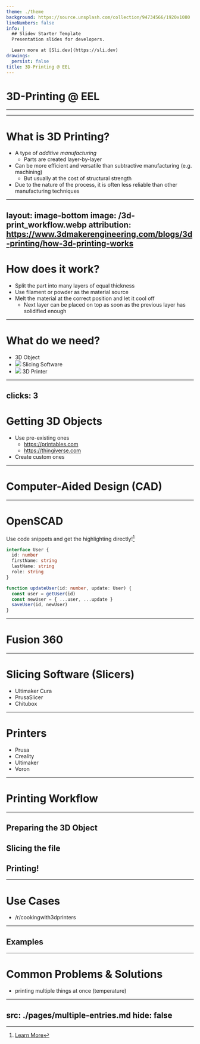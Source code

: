 ```yaml
---
theme: ./theme
background: https://source.unsplash.com/collection/94734566/1920x1080
lineNumbers: false
info: |
  ## Slidev Starter Template
  Presentation slides for developers.

  Learn more at [Sli.dev](https://sli.dev)
drawings:
  persist: false
title: 3D-Printing @ EEL
---
```


# 3D-Printing @ EEL

<!--
picture with Ultimaker and Benchies?
-->

---

<toc/>

---

# What is 3D Printing?

- A type of *additive manufacturing*
  - Parts are created layer-by-layer
- Can be more efficient and versatile than subtractive manufacturing (e.g. machining)
  - But usually at the cost of structural strength
- Due to the nature of the process, it is often less reliable than other manufacturing techniques

<!--
Here is another comment.
-->

---
layout: image-bottom
image: /3d-print_workflow.webp
attribution: https://www.3dmakerengineering.com/blogs/3d-printing/how-3d-printing-works
---

# How does it work?

- Split the part into many layers of equal thickness
- Use filament or powder as the material source
- Melt the material at the correct position and let it cool off
  - Next layer can be placed on top as soon as the previous layer has solidified enough

---

# What do we need?

<ul class="mt-12 flex -mx-10 flex-row justify-around items-end">

<li v-click="1" class="w-full block">
  <!-- <img class="" src="https://source.unsplash.com/collection/94734566/800x800" /> -->
  <showcase-3mf-new 
    class=""
    :model="`/3d models/3DBenchy.3mf`"
    :color="`#ee8833`"
    :brightness="0.5"
    :position="[0, -10, 0]"
    :rotation="[-Math.PI/2 + Math.PI/8, 0, 0]"
    :scale="0.5"
    :width="265" 
    :height="265"
  />
  <span class="w-full inline-block text-center"><tabler-3d-cube-sphere/> 3D Object</span>
</li>
<li v-click="2" class="w-full block">
  <img class="mb-10 rounded-md" src="/cura_benchy.png" />
  <span class="w-full inline-block text-center"><tabler-slice/> Slicing Software</span>
</li>
<li v-click="3" class="w-full block overflow-hidden">
  <img class="aspect-square" src="/Ultimaker-S5-desktop-3D-printer-hero.webp" />
  <span class="w-full inline-block text-center"><tabler-printer/> 3D Printer</span>
</li>

</ul>

<!-- <v-clicks>

- 3D Object
- Slicing Software
- 3D Printer

</v-clicks> -->

<!-- Animation where the three sections slide in from the right and squish together -->
---
clicks: 3
---

# Getting 3D Objects

<v-clicks>

- Use pre-existing ones
  - <https://printables.com>
  - <https://thingiverse.com>
- Create custom ones

</v-clicks>

<!-- <showcase-3mf class="w-full h-96 opacity-0 transition-all duration-500" :class="{'opacity-100': $slidev.nav.clicks > 0}"/> -->
<!-- TODO add delay for showing objects instead of clicks? -->
<showcase-3mf-new
  v-if="$slidev.nav.clicks > 1"
  :model="`/3d models/Gear.3mf`"
  :color="`#ee8833`"
  :position="[3, 4, 0]"
  :rotation="[-Math.PI/8, Math.PI/8, Math.PI/4]"
  :scale="0.15"
  :width="800" 
  :height="500"
  class="absolute top-0 opacity-100 right-0 m-6 transition-all duration-0 ease-in-out"
/>
  <!-- :class="{'opacity-100': $slidev.nav.clicks > 1}" -->
  <!-- TODO add delay for showing objects instead of clicks? -->
<showcase-3mf-new
  v-if="$slidev.nav.clicks > 2"
  :model="`/3d models/cable-relief.3mf`"
  :color="`#ff5858`"
  :position="[17, 7, 0]"
  :rotation="[Math.PI/(-4.5), -Math.PI/32, Math.PI/2]"
  :rotationSpeed="0.25"
  :scale="0.05" 
  :width="800" 
  :height="500"
  class="absolute top-0 opacity-100 right-0 m-6 transition-all duration-0 ease-in-out"
/>
  <!-- :class="{'opacity-100': $slidev.nav.clicks > 2}" -->

---

# Computer-Aided Design (CAD)


---

# OpenSCAD

Use code snippets and get the highlighting directly![^1]

```ts {all|2|1-6|9|all}
interface User {
  id: number
  firstName: string
  lastName: string
  role: string
}

function updateUser(id: number, update: User) {
  const user = getUser(id)
  const newUser = { ...user, ...update }
  saveUser(id, newUser)
}
```

<arrow v-click="3" x1="400" y1="420" x2="230" y2="330" color="#564" width="3" arrowSize="1" />

[^1]: [Learn More](https://sli.dev/guide/syntax.html#line-highlighting)

<style>
.footnotes-sep {
  @apply mt-20 opacity-10;
}
.footnotes {
  @apply text-sm opacity-75;
}
.footnote-backref {
  display: none;
}
</style>

---

# Fusion 360

---

# Slicing Software (Slicers)

- Ultimaker Cura
- PrusaSlicer
- Chitubox

---

# Printers

- Prusa
- Creality
- Ultimaker
- Voron

<!-- Carousel here? -->

---

# Printing Workflow

---

## Preparing the 3D Object

<!-- Live OpenSCAD demo? -->

## Slicing the file

<!-- Cura 5 -->

## Printing!

<!-- Timelapse of print with explanations? v-click to start next segment? -->

---

# Use Cases

- /r/cookingwith3dprinters

---

## Examples

---

# Common Problems & Solutions

- printing multiple things at once (temperature)

---
src: ./pages/multiple-entries.md
hide: false
---
